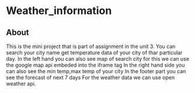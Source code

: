 # Weather_information
<h2>About</h2>
This is the mini project that is part of assignment in the unit 3.
You can search your city name get temperature data of your city of thar particular day.
In the left hand you can also see map of search city for this we can use the google map api embeded into the iframe tag
In the right hand side you can also see the min temp,max temp of your city
In the footer part you can see the forecast of next 7 days
For the weather data we can use open weather api.
